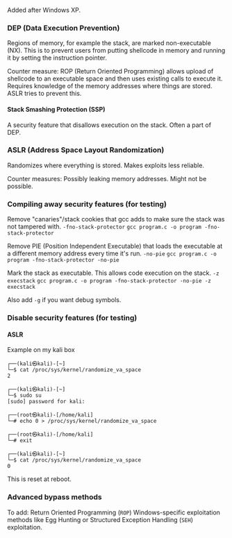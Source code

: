 
Added after Windows XP.

### DEP (Data Execution Prevention)

Regions of memory, for example the stack, are marked non-executable (NX). This is to prevent users from putting shellcode in memory and running it by setting the instruction pointer.

Counter measure: ROP (Return Oriented Programming) allows upload of shellcode to an executable space and then uses existing calls to execute it. Requires knowledge of the memory addresses where things are stored. ASLR tries to prevent this.

#### Stack Smashing Protection (SSP)
A security feature that disallows execution on the stack. Often a part of DEP.


### ASLR (Address Space Layout Randomization)

Randomizes where everything is stored. Makes exploits less reliable.

Counter measures: Possibly leaking memory addresses. Might not be possible.


### Compiling away security features (for testing)

Remove "canaries"/stack cookies that gcc adds to make sure the stack was not tampered with.
`-fno-stack-protector`
`gcc program.c -o program -fno-stack-protector`

Remove PIE (Position Independent Executable) that loads the executable at a different memory address every time it's run.
`-no-pie`
`gcc program.c -o program -fno-stack-protector -no-pie`

 Mark the stack as executable. This allows code execution on the stack.
 `-z execstack`
`gcc program.c -o program -fno-stack-protector -no-pie -z execstack`

Also add `-g` if you want debug symbols.


### Disable security features (for testing)

#### ASLR

Example on my kali box
```
┌──(kali㉿kali)-[~]
└─$ cat /proc/sys/kernel/randomize_va_space 
2

┌──(kali㉿kali)-[~]
└─$ sudo su                                          
[sudo] password for kali: 

┌──(root㉿kali)-[/home/kali]
└─# echo 0 > /proc/sys/kernel/randomize_va_space

┌──(root㉿kali)-[/home/kali]
└─# exit                                        

┌──(kali㉿kali)-[~]
└─$ cat /proc/sys/kernel/randomize_va_space     
0
```
This is reset at reboot.



### Advanced bypass methods

To add:
Return Oriented Programming (`ROP`)
Windows-specific exploitation methods like Egg Hunting or Structured Exception Handling (`SEH`) exploitation.